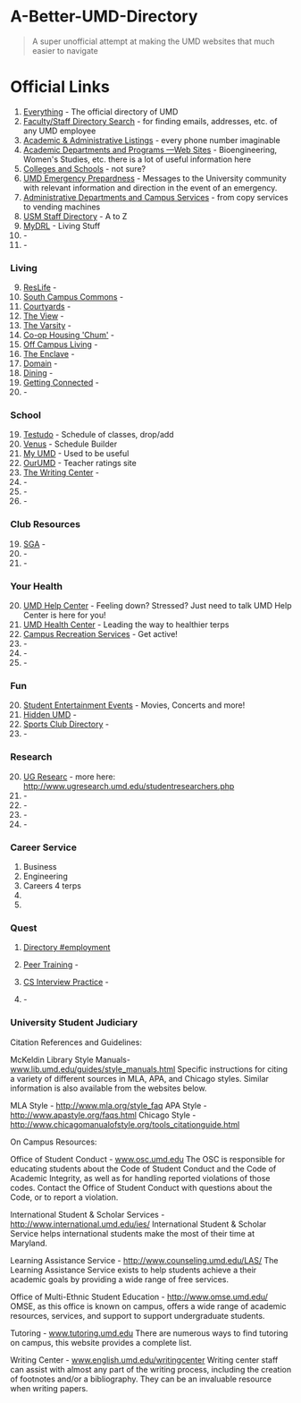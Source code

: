 A-Better-UMD-Directory
======================

> A super unofficial attempt at making the UMD websites that much easier to navigate

# Official Links
1. [Everything](http://www.umd.edu/directories/) - The official directory of UMD
2. [Faculty/Staff Directory Search](https://directory.umd.edu/search) - for finding emails, addresses, etc. of any UMD employee
3. [Academic & Administrative Listings](http://www.umd.edu/directories/umdfsd2013.pdf) - every phone number imaginable
4. [Academic Departments and Programs —Web Sites](http://www.umd.edu/acad_dir.cfm) - Bioengineering, Women's Studies, etc. there is a lot of useful information here
5. [Colleges and Schools](http://www.umd.edu/directories/colleges.cfm) - not sure?
6. [UMD Emergency Prepardness](http://www.umd.edu/emergencypreparedness/) - Messages to the University community with relevant information and direction in the event of an emergency.
7. [Administrative Departments and Campus Services](http://www.umd.edu/admin_dir.cfm) - from copy services to vending machines
8. [USM Staff Directory](http://www.usmd.edu/usm/staff_directory/) - A to Z
20. [MyDRL](https://mydrl.umd.edu/MyDrl/Student/Default.aspx) - Living Stuff
20. []() - 
19. []() - 

### Living

9. [ResLife](http://www.residentlife.umd.edu/) - 
10. [South Campus Commons](http://southcampuscommons.com/) - 
13. [Courtyards](http://www.umdcourtyards.com/) - 
11. [The View](http://universityview.net/) - 
12. [The Varsity](http://varsitycollegepark.com/) - 
14. [Co-op Housing 'Chum'](http://chum.coop/) - 
15. [Off Campus Living](http://www.umd.och101.com/) - 
16. [The Enclave](https://www.8700enclave.com/) - 
17. [Domain](http://www.domaincollegeparkapts.com/) - 
20. [Dining](http://dining.umd.edu) - 
20. [Getting Connected](http://register.net.umd.edu/Link2UM/) - 
19. []() - 

### School

19. [Testudo](http://www.testudo.umd.edu/) - Schedule of classes, drop/add
20. [Venus](http://www.sis.umd.edu/bin/venus) - Schedule Builder
19. [My UMD](https://my.umd.edu/) - Used to be useful
20. [OurUMD](http://www.ourumd.com/) - Teacher ratings site
21. [The Writing Center](http://www.english.umd.edu/academics/writingcenter) - 
20. []() - 
20. []() - 
19. []() - 

### Club Resources

19. [SGA](http://umdsgafinance.weebly.com/) - 
20. []() - 
19. []() - 

### Your Health

20. [UMD Help Center](http://www.umdhelpcenter.org) - Feeling down? Stressed? Just need to talk UMD Help Center is here for you!
20. [UMD Health Center](http://www.health.umd.edu) - Leading the way to healthier terps
19. [Campus Recreation Services](http://crs.umd.edu) - Get active!
20. []() - 
20. []() - 
19. []() - 

### Fun

20. [Student Entertainment Events](http://see.umd.edu) - Movies, Concerts and more!
19. [Hidden UMD](http://hiddenumd.weebly.com/passport) - 
20. [Sports Club Directory](http://crs.umd.edu/Sport-Clubs/Club-Directory) - 
20. []() - 

### Research

20. [UG Researc](http://honcol.blogspot.com/2014/08/maryland-student-researchers-program.html?m=1) - more here: http://www.ugresearch.umd.edu/studentresearchers.php
20. []() - 
20. []() - 
20. []() - 
20. []() - 

### Career Service
1. Business
2. Engineering
3. Careers 4 terps
4. 
5. 

### Quest

1. [Directory #employment](http://quest.umd.edu/directory/)



19. [Peer Training](http://honcol.blogspot.com/2014/08/peer-educator-training-certification.html?m=1) - 
20. [CS Interview Practice](http://honcol.blogspot.com/2014/08/new-student-group-to-help-develop.html?m=1) - 
20. []() - 

### University Student Judiciary
Citation References and Guidelines:

McKeldin Library Style Manuals- www.lib.umd.edu/guides/style_manuals.html 
Specific instructions for citing a variety of different sources in MLA, APA, and Chicago styles. Similar information is also available from the websites below.

MLA Style - http://www.mla.org/style_faq
APA Style - http://www.apastyle.org/faqs.html
Chicago Style - http://www.chicagomanualofstyle.org/tools_citationguide.html 

On Campus Resources:

Office of Student Conduct - www.osc.umd.edu
The OSC is responsible for educating students about the Code of Student Conduct and the Code of Academic Integrity, as well as for handling reported violations of those codes.  Contact the Office of Student Conduct with questions about the Code, or to report a violation.

International Student & Scholar Services - http://www.international.umd.edu/ies/
International Student & Scholar Service helps international students make the most of their time at Maryland.

Learning Assistance Service - http://www.counseling.umd.edu/LAS/
The Learning Assistance Service exists to help students achieve a their academic goals by providing a wide range of free services. 

Office of Multi-Ethnic Student Education - http://www.omse.umd.edu/
OMSE, as this office is known on campus, offers a wide range of academic resources, services, and support to support undergraduate students.

Tutoring - www.tutoring.umd.edu
There are numerous ways to find tutoring on campus, this website provides a complete list.

Writing Center - www.english.umd.edu/writingcenter
Writing center staff can assist with almost any part of the writing process, including the creation of footnotes and/or a bibliography.  They can be an invaluable resource when writing papers.
